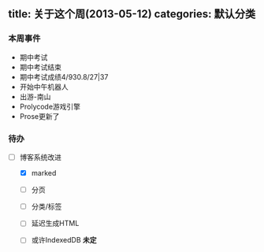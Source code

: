 title: 关于这个周(2013-05-12)
categories: 默认分类
---
### 本周事件
 - 期中考试
 - 期中考试结束
 - 期中考试成绩4/930.8/27|37
 - 开始中午机器人
 - 出游-南山
 - Prolycode游戏引擎
 - Prose更新了
 
### 待办
 - [ ] 博客系统改进
   - [x] marked
   - [ ] 分页 
   - [ ] 分类/标签
   - [ ] 延迟生成HTML
   - [ ] 或许IndexedDB **未定**
   


